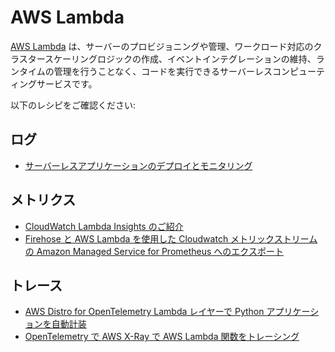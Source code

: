 # AWS Lambda

[AWS Lambda][lambda-main] は、サーバーのプロビジョニングや管理、ワークロード対応のクラスタースケーリングロジックの作成、イベントインテグレーションの維持、ランタイムの管理を行うことなく、コードを実行できるサーバーレスコンピューティングサービスです。

以下のレシピをご確認ください:

## ログ

- [サーバーレスアプリケーションのデプロイとモニタリング][aes-ws]

## メトリクス

- [CloudWatch Lambda Insights のご紹介][lambda-cwi]
- [Firehose と AWS Lambda を使用した Cloudwatch メトリックストリームの Amazon Managed Service for Prometheus へのエクスポート](recipes/lambda-cw-metrics-go-amp.md)

## トレース

- [AWS Distro for OpenTelemetry Lambda レイヤーで Python アプリケーションを自動計装][lambda-layer-python-xray-adot]
- [OpenTelemetry で AWS X-Ray で AWS Lambda 関数をトレーシング][lambda-xray-adot]

[lambda-main]: https://aws.amazon.com/lambda/
[aes-ws]: https://bookstore.aesworkshops.com/
[lambda-cwi]: https://aws.amazon.com/blogs/mt/introducing-cloudwatch-lambda-insights/
[lambda-xray-adot]: https://aws.amazon.com/blogs/opensource/tracing-aws-lambda-functions-in-aws-x-ray-with-opentelemetry/
[lambda-layer-python-xray-adot]: https://aws.amazon.com/blogs/opensource/auto-instrumenting-a-python-application-with-an-aws-distro-for-opentelemetry-lambda-layer/
